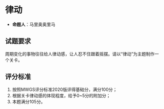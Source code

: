 # 律动

- **命题人**：马里奥奥里马

## 试题要求

周期变化的事物往往给人律动感，让人忍不住跟着摇摆。请以“律动”为主题制作一个关卡。

## 评分标准

1. 按照MWGS评分标准2020版评得基础分，满分100分；
2. 根据关卡律动感的体现程度，给予0~5分的附加分；
3. 本题满分105分。